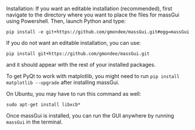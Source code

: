 Installation: 
If you want an editable installation (recommended), first navigate to the directory where you want to place the files for massGui using Powershell. Then, launch Python and type:

`pip install -e git+https://github.com/gmondee/massGui.git#egg=massGui` 

If you do not want an editable installation, you can use: 

`pip install git+https://github.com/gmondee/massGui.git` 

and it should appear with the rest of your installed packages. 

To get PyQt to work with matplotlib, you might need to run ```pip install matplotlib --upgrade``` after installing massGui.

On Ubuntu, you may have to run this command as well:

```sudo apt-get install libxcb*```

Once massGui is installed, you can run the GUI anywhere by running `massGui` in the terminal.
